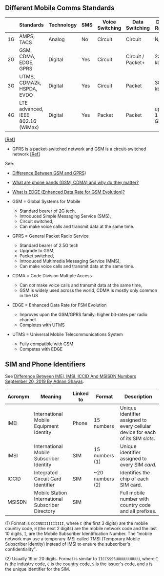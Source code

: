 ## Different Mobile Comms Standards

|    | Standards                         | Technology | SMS | Voice Switching | Data Switching    | Data Rates   |
|----|-----------------------------------|------------|-----|-----------------|-------------------|--------------|
| 1G | AMPS, TACS                        | Analog     | No  | Circuit         | Circuit           | N/A          |
| 2G | GSM, CDMA, EDGE, GPRS             | Digital    | Yes | Circuit         | Circuit / Packet+ | 236.8 kbps   |
| 3G | UTMS, CDMA2k, HSPDA, EVDO         | Digital    | Yes | Circuit         | Packet            | 384 kbps     |
| 4G | LTE advanced, IEEE 802.16 (WiMax) | Digital    | Yes | Packet          | Packet            | up to 1 Gbps |

[[Ref]](https://www.javatpoint.com/history-of-wireless-communication)

+ GPRS is a packet-switched network and GSM is a circuit-switched network [[Ref]](https://byjus.com/gate/difference-between-gsm-and-gprs/#:~:text=The%20GSM%20is%20a%20circuit,packet%2Dswitched%20type%20of%20network.&text=The%20GSM%20technology%20provides%20a,for%20all%20of%20its%20users.)



See:

* [Difference Between GSM and GPRS](https://byjus.com/gate/difference-between-gsm-and-gprs/#:~:text=The%20GSM%20is%20a%20circuit,packet%2Dswitched%20type%20of%20network.&text=The%20GSM%20technology%20provides%20a,for%20all%20of%20its%20users.))
* [What are phone bands (GSM, CDMA) and why do they matter?](https://www.verizon.com/articles/Smartphones/what-are-phone-bands-and-why-do-they-matter/#:~:text=What%20does%20the%20CDMA%2FGSM,to%202G%20and%203G%20connectivity.)
* [What is EDGE (Enhanced Data Rate for GSM Evolution)?](https://www.tutorialspoint.com/what-is-edge-enhanced-data-rate-for-gsm-evolution#:~:text=EDGE%20allows%20for%20a%20faster,work%20on%20any%20GPRS%20network.) 

* GSM = Global Systems for Mobile
    * Standard bearer of 2G tech,
    * Introduced Simple Messaging Service (SMS),
    * Circuit switched,
    * Can make voice calls and transmit data at the same time.
* GPRS = General Packet Radio Service
    * Standard bearer of 2.5G tech
    * Upgrade to GSM,
    * Packet switched,
    * Introduced Multimedia Messaging Service (MMS),
    * Can make voice calls and transmit data at the same time.
* CDMA = Code Division Multiple Access
    * Can *_not_* make voice calls and transmit data at the same time,
    * GSM is widely used across the world, CDMA is mostly only common in the US
* EDGE = Enhanced Data Rate for FSM Evolution
    * Improves upon the GSM/GPRS family: higher bit-rates per radio channel.
    * Completes with UTMS
* UTMS = Universal Mobile Telecommunications System
    * Fully compatible with GSM
    * Competes with EDGE



## SIM and Phone Identifiers
See [Difference Between IMEI, IMSI, ICCID And MSISDN Numbers September 20, 2019 By Adnan Ghayas](https://commsbrief.com/difference-between-imei-imsi-iccid-and-msisdn-numbers/).

| Acronym | Meaning                                           | Linked to | Format                                                | Description                                                                                           |
|---------|---------------------------------------------------|-----------|-------------------------------------------------------|-------------------------------------------------------------------------------------------------------|
| IMEI    | International Mobile Equipment Identity           | Phone     |  15 numbers                                           | Unique identifier assigned to every cellular device for each of its SIM *slots*.                      |
| IMSI    | International Mobile Subscriber Identity          | SIM       |  15 numbers  (1)                                      | Unique identifier assigned to every SIM *card*.                                                       |
| ICCID   | Integrated Circuit Card Identifier                | SIM       | ~20 numbers  (2)                                      | Identifies the chip of each SIM card.                                                                 |
| MSISDN  | Mobile Station International Subscriber Directory | SIM       |                                                       | Full mobile number with country code and all prefixes.                                                |


(1) Format is `CCCNNIIIIIIIIII`, where `C` (the first 3 digits) are the mobile country code, `N` (the next 2 digits) are the mobile network code and the last 10 digits, `I`, are the Mobile Subscriber Identification Number. The <q>mobile network may use a temporary IMSI called TMSI (Temporary Mobile Subscriber Identity) instead of IMSI to ensure the subscriber's confidentiality</q>.

(2) Usually 19 or 20 digits. Format is similar to `IICCSSSSUUUUUUUUUUU`, where `I` is the industry code, `C` is the country code, `S` is the issuer's code, and `U` is the unique identifier for the SIM.

